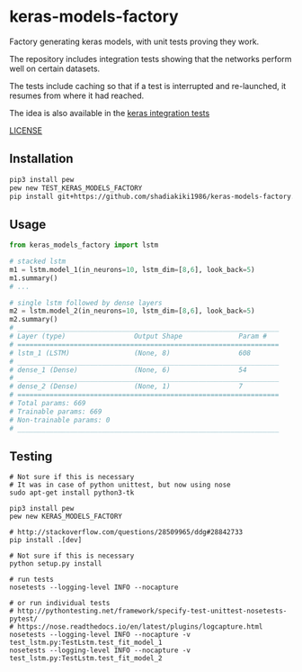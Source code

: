 # keras-models-factory
Factory generating keras models, with unit tests proving they work.

The repository includes integration tests showing that the networks perform well on certain datasets.

The tests include caching so that if a test is interrupted and re-launched,
it resumes from where it had reached.

The idea is also available in the [keras integration tests](https://github.com/fchollet/keras/blob/master/tests/integration_tests/test_image_data_tasks.py)

[LICENSE](LICENSE)

## Installation

```bash
pip3 install pew
pew new TEST_KERAS_MODELS_FACTORY
pip install git+https://github.com/shadiakiki1986/keras-models-factory.git
```

## Usage

```python
from keras_models_factory import lstm

# stacked lstm
m1 = lstm.model_1(in_neurons=10, lstm_dim=[8,6], look_back=5)
m1.summary()
# ...

# single lstm followed by dense layers
m2 = lstm.model_2(in_neurons=10, lstm_dim=[8,6], look_back=5)
m2.summary()
# _________________________________________________________________
# Layer (type)                 Output Shape              Param #
# =================================================================
# lstm_1 (LSTM)                (None, 8)                 608
# _________________________________________________________________
# dense_1 (Dense)              (None, 6)                 54
# _________________________________________________________________
# dense_2 (Dense)              (None, 1)                 7
# =================================================================
# Total params: 669
# Trainable params: 669
# Non-trainable params: 0
# _________________________________________________________________

```

## Testing

```
# Not sure if this is necessary
# It was in case of python unittest, but now using nose
sudo apt-get install python3-tk

pip3 install pew
pew new KERAS_MODELS_FACTORY

# http://stackoverflow.com/questions/28509965/ddg#28842733
pip install .[dev]

# Not sure if this is necessary
python setup.py install

# run tests
nosetests --logging-level INFO --nocapture

# or run individual tests
# http://pythontesting.net/framework/specify-test-unittest-nosetests-pytest/
# https://nose.readthedocs.io/en/latest/plugins/logcapture.html
nosetests --logging-level INFO --nocapture -v test_lstm.py:TestLstm.test_fit_model_1
nosetests --logging-level INFO --nocapture -v test_lstm.py:TestLstm.test_fit_model_2

```
